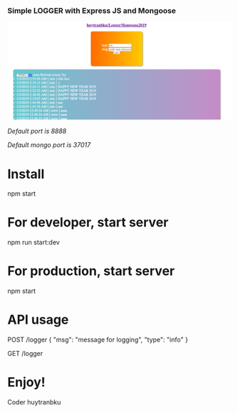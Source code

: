 ### Simple LOGGER with Express JS and Mongoose ###

![Screenshot](screenshot.png)

*Default port is 8888*

*Default mongo port is 37017*

Install
=======
npm start

For developer, start server
=======
npm run start:dev

For production, start server
=======
npm start

API usage
=======
POST /logger
{
  "msg": "message for logging",
  "type": "info"
}

GET /logger

Enjoy!
=======
Coder huytranbku

